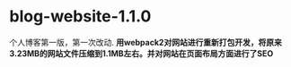 # blog-website-1.1.0
个人博客第一版，第一次改动.
<strong>用webpack2对网站进行重新打包开发，将原来3.23MB的网站文件压缩到1.1MB左右。并对网站在页面布局方面进行了SEO</strong>
